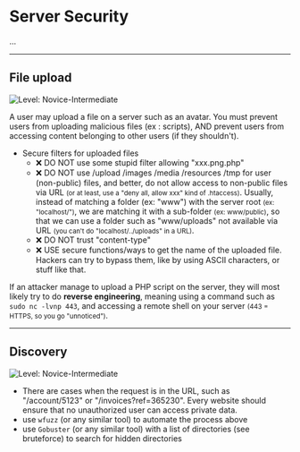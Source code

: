 # Server Security

...

<hr class="sl">


## File upload

![Level: Novice-Intermediate](https://img.shields.io/badge/level-Novice%20Intermediate-ffd700)

A user may upload a file on a server such as an avatar. You must prevent users from uploading malicious files (ex : scripts), AND prevent users from accessing content belonging to other users (if they shouldn't).

* <i class="bi bi-info-square" style="background:#7cfc00"></i> Secure filters for uploaded files
    * ❌ DO NOT use some stupid filter allowing "xxx.png.php"
    * ❌ DO NOT use /upload /images /media /resources /tmp for user (non-public) files, and better, do not allow access to non-public files via URL <small>(or at least, use a "deny all, allow xxx" kind of .htaccess)</small>. Usually, instead of matching a folder (ex: "www") with the server root <small>(ex: "localhost/")</small>, we are matching it with a sub-folder <small>(ex: www/public)</small>, so that we can use a folder such as "www/uploads" not available via URL <small>(you can't do "localhost/../uploads" in a URL)</small>.
    * ❌ DO NOT trust "content-type"
    * ❌ USE secure functions/ways to get the name of the uploaded file. Hackers can try to bypass them, like by using ASCII characters, or stuff like that.

If an attacker manage to upload a PHP script on the server, they will most likely try to do **reverse engineering**, meaning using a command such as `sudo nc -lvnp 443`, and accessing a remote shell on your server <small>(443 = HTTPS, so you go "unnoticed")</small>.

<hr class="sr">

## Discovery

![Level: Novice-Intermediate](https://img.shields.io/badge/level-Novice%20Intermediate-ffd700)

* <i class="bi bi-info-square" style="background:#7cfc00"></i> There are cases when the request is in the URL, such as "/account/5123" or "/invoices?ref=365230". Every website should ensure that no unauthorized user can access private data.
* <i class="bi bi-info-square" style="background:#ffd700"></i> use `wfuzz` (or any similar tool) to automate the process above
* <i class="bi bi-info-square" style="background:#ffd700"></i> use `Gobuster` (or any similar tool) with a list of directories (see bruteforce) to search for hidden directories
